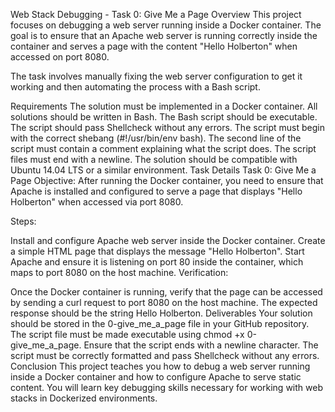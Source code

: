 Web Stack Debugging - Task 0: Give Me a Page
Overview
This project focuses on debugging a web server running inside a Docker container. The goal is to ensure that an Apache web server is running correctly inside the container and serves a page with the content "Hello Holberton" when accessed on port 8080.

The task involves manually fixing the web server configuration to get it working and then automating the process with a Bash script.

Requirements
The solution must be implemented in a Docker container.
All solutions should be written in Bash.
The Bash script should be executable.
The script should pass Shellcheck without any errors.
The script must begin with the correct shebang (#!/usr/bin/env bash).
The second line of the script must contain a comment explaining what the script does.
The script files must end with a newline.
The solution should be compatible with Ubuntu 14.04 LTS or a similar environment.
Task Details
Task 0: Give Me a Page
Objective: After running the Docker container, you need to ensure that Apache is installed and configured to serve a page that displays "Hello Holberton" when accessed via port 8080.

Steps:

Install and configure Apache web server inside the Docker container.
Create a simple HTML page that displays the message "Hello Holberton".
Start Apache and ensure it is listening on port 80 inside the container, which maps to port 8080 on the host machine.
Verification:

Once the Docker container is running, verify that the page can be accessed by sending a curl request to port 8080 on the host machine.
The expected response should be the string Hello Holberton.
Deliverables
Your solution should be stored in the 0-give_me_a_page file in your GitHub repository.
The script file must be made executable using chmod +x 0-give_me_a_page.
Ensure that the script ends with a newline character.
The script must be correctly formatted and pass Shellcheck without any errors.
Conclusion
This project teaches you how to debug a web server running inside a Docker container and how to configure Apache to serve static content. You will learn key debugging skills necessary for working with web stacks in Dockerized environments.
